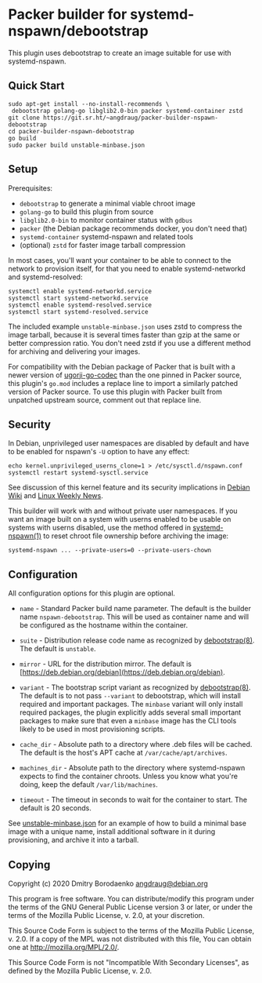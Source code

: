 # Packer builder for systemd-nspawn/debootstrap

This plugin uses debootstrap to create an image suitable for use with
systemd-nspawn.

## Quick Start

```
sudo apt-get install --no-install-recommends \
 debootstrap golang-go libglib2.0-bin packer systemd-container zstd
git clone https://git.sr.ht/~angdraug/packer-builder-nspawn-debootstrap
cd packer-builder-nspawn-debootstrap
go build
sudo packer build unstable-minbase.json
```

## Setup

Prerequisites:
- `debootstrap` to generate a minimal viable chroot image
- `golang-go` to build this plugin from source
- `libglib2.0-bin` to monitor container status with `gdbus`
- `packer` (the Debian package recommends docker, you don't need that)
- `systemd-container` systemd-nspawn and related tools
- (optional) `zstd` for faster image tarball compression

In most cases, you'll want your container to be able to connect to the network
to provision itself, for that you need to enable systemd-networkd and
systemd-resolved:

```
systemctl enable systemd-networkd.service
systemctl start systemd-networkd.service
systemctl enable systemd-resolved.service
systemctl start systemd-resolved.service
```

The included example `unstable-minbase.json` uses zstd to compress the image
tarball, because it is several times faster than gzip at the same or better
compression ratio. You don't need zstd if you use a different method for
archiving and delivering your images.

For compatibility with the Debian package of Packer that is built with a newer
version of [ugorji-go-codec](https://github.com/ugorji/go) than the one pinned
in Packer source, this plugin's `go.mod` includes a replace line to import a
similarly patched version of Packer source. To use this plugin with Packer
built from unpatched upstream source, comment out that replace line.

## Security

In Debian, unprivileged user namespaces are disabled by default and have to be
enabled for nspawn's `-U` option to have any effect:

```
echo kernel.unprivileged_userns_clone=1 > /etc/sysctl.d/nspawn.conf
systemctl restart systemd-sysctl.service
```

See discussion of this kernel feature and its security implications in
[Debian Wiki](https://wiki.debian.org/nspawn#Host_Preparation) and
[Linux Weekly News](https://lwn.net/Articles/673597/).

This builder will work with and without private user namespaces. If you want an
image built on a system with userns enabled to be usable on systems with userns
disabled, use the method offered in
[systemd-nspawn(1)](https://www.freedesktop.org/software/systemd/man/systemd-nspawn.html#-U)
to reset chroot file ownership before archiving the image:

```
systemd-nspawn ... --private-users=0 --private-users-chown
```

## Configuration

All configuration options for this plugin are optional.

- `name` - Standard Packer build name parameter. The default is the builder
  name `nspawn-debootstrap`. This will be used as container name and will be
  configured as the hostname within the container.

- `suite` - Distribution release code name as recognized by
  [debootstrap(8)](https://manpages.debian.org/unstable/debootstrap/debootstrap.8.en.html).
  The default is `unstable`.

- `mirror` - URL for the distribution mirror. The default is
  [https://deb.debian.org/debian](https://deb.debian.org/debian).

- `variant` - The bootstrap script variant as recognized by
  [debootstrap(8)](https://manpages.debian.org/unstable/debootstrap/debootstrap.8.en.html).
  The default is to not pass `--variant` to debootstrap, which will install
  required and important packages. The `minbase` variant will only install
  required packages, the plugin explicitly adds several small important
  packages to make sure that even a `minbase` image has the CLI tools likely to
  be used in most provisioning scripts.

- `cache_dir` - Absolute path to a directory where .deb files will be cached.
  The default is the host's APT cache at `/var/cache/apt/archives`.

- `machines_dir` - Absolute path to the directory where systemd-nspawn expects
  to find the container chroots. Unless you know what you're doing, keep the
  default `/var/lib/machines`.

- `timeout` - The timeout in seconds to wait for the container to start. The
  default is 20 seconds.

See [unstable-minbase.json](/unstable-minbase.json) for an example of how to
build a minimal base image with a unique name, install additional software in
it during provisioning, and archive it into a tarball.

## Copying

Copyright (c) 2020  Dmitry Borodaenko <angdraug@debian.org>

This program is free software. You can distribute/modify this program under
the terms of the GNU General Public License version 3 or later, or under
the terms of the Mozilla Public License, v. 2.0, at your discretion.

This Source Code Form is subject to the terms of the Mozilla Public
License, v. 2.0. If a copy of the MPL was not distributed with this
file, You can obtain one at http://mozilla.org/MPL/2.0/.

This Source Code Form is not "Incompatible With Secondary Licenses",
as defined by the Mozilla Public License, v. 2.0.
